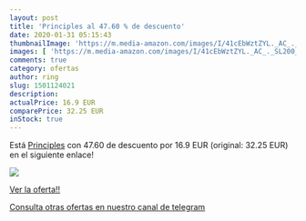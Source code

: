 ```yaml
---
layout: post
title: 'Principles al 47.60 % de descuento'
date: 2020-01-31 05:15:43
thumbnailImage: 'https://m.media-amazon.com/images/I/41cEbWztZYL._AC_._SL200_.jpg'
images: [ 'https://m.media-amazon.com/images/I/41cEbWztZYL._AC_._SL200_.jpg' ]
comments: true
category: ofertas
author: ring
slug: 1501124021
description:
actualPrice: 16.9 EUR
comparePrice: 32.25 EUR
inStock: true
---
```


Está [Principles](https://www.amazon.com/dp/1501124021/?tag=redken08-20) con 47.60 de descuento por 16.9 EUR (original: 32.25 EUR) en el siguiente enlace!

[![](https://m.media-amazon.com/images/I/41cEbWztZYL._AC_._SL200_.jpg)](https://www.amazon.com/dp/1501124021/?tag=redken08-20)

[Ver la oferta!!](https://www.amazon.com/dp/1501124021/?tag=redken08-20)

[Consulta otras ofertas en nuestro canal de telegram](https://t.me/s/ofertas25)
